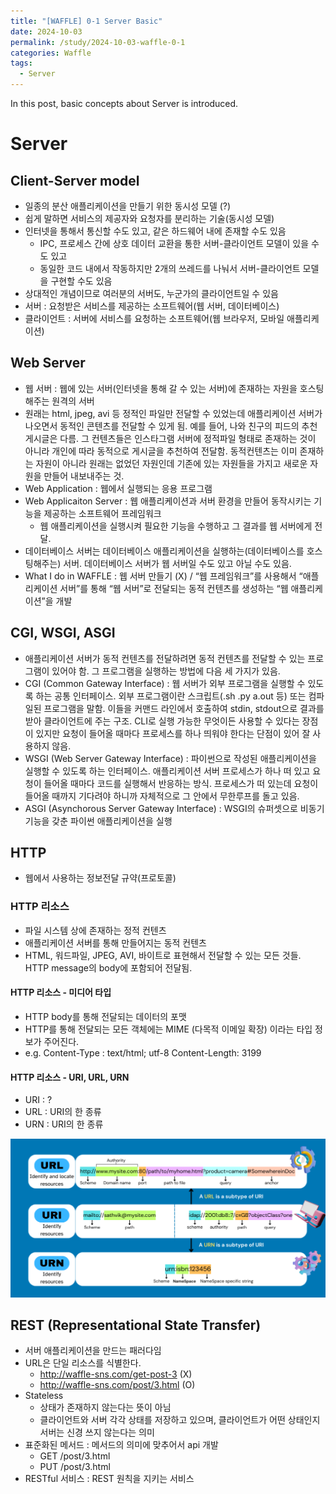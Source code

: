 ```yaml
---
title: "[WAFFLE] 0-1 Server Basic"
date: 2024-10-03
permalink: /study/2024-10-03-waffle-0-1
categories: Waffle
tags:
  - Server
---
```


In this post, basic concepts about Server is introduced. 

# Server
## Client-Server model
- 일종의 분산 애플리케이션을 만들기 위한 동시성 모델 (?)
- 쉽게 말하면 서비스의 제공자와 요청자를 분리하는 기술(동시성 모델)
- 인터넷을 통해서 통신할 수도 있고, 같은 하드웨어 내에 존재할 수도 있음
	- IPC, 프로세스 간에 상호 데이터 교환을 통한 서버-클라이언트 모델이 있을 수도 있고
	- 동일한 코드 내에서 작동하지만 2개의 쓰레드를 나눠서 서버-클라이언트 모델을 구현할 수도 있음
- 상대적인 개념이므로 여러분의 서버도, 누군가의 클라이언트일 수 있음
- 서버 : 요청받은 서비스를 제공하는 소프트웨어(웹 서버, 데이터베이스)
- 클라이언트 : 서버에 서비스를 요청하는 소프트웨어(웹 브라우저, 모바일 애플리케이션)

## Web Server
- 웹 서버 : 웹에 있는 서버(인터넷을 통해 갈 수 있는 서버)에 존재하는 자원을 호스팅해주는 원격의 서버
- 원래는 html, jpeg, avi 등 정적인 파일만 전달할 수 있었는데 애플리케이션 서버가 나오면서 동적인 콘텐츠를 전달할 수 있게 됨. 예를 들어, 나와 친구의 피드의 추천 게시글은 다름. 그 컨텐츠들은 인스타그램 서버에 정적파일 형태로 존재하는 것이 아니라 개인에 따라 동적으로 게시글을 추천하여 전달함. 동적컨텐츠는 이미 존재하는 자원이 아니라 원래는 없었던 자원인데 기존에 있는 자원들을 가지고 새로운 자원을 만들어 내보내주는 것.
- Web Application : 웹에서 실행되는 응용 프로그램
- Web Applicaiton Server : 웹 애플리케이션과 서버 환경을 만들어 동작시키는 기능을 제공하는 소프트웨어 프레임워크
  - 웹 애플리케이션을 실행시켜 필요한 기능을 수행하고 그 결과를 웹 서버에게 전달.
- 데이터베이스 서버는 데이터베이스 애플리케이션을 실행하는(데이터베이스를 호스팅해주는) 서버. 데이터베이스 서버가 웹 서버일 수도 있고 아닐 수도 있음. 
- What I do in WAFFLE : 웹 서버 만들기 (X) / “웹 프레임워크”를 사용해서 “애플리케이션 서버”를 통해 “웹 서버”로 전달되는 동적 컨텐츠를 생성하는 “웹 애플리케이션”을 개발

## CGI, WSGI, ASGI
- 애플리케이션 서버가 동적 컨텐츠를 전달하려면 동적 컨텐츠를 전달할 수 있는 프로그램이 있어야 함. 그 프로그램을 실행하는 방법에 다음 세 가지가 있음.
- CGI (Common Gateway Interface) : 웹 서버가 외부 프로그램을 실행할 수 있도록 하는 공통 인터페이스. 외부 프로그램이란 스크립트(.sh .py a.out 등) 또는 컴파일된 프로그램을 말함. 이들을 커맨드 라인에서 호출하여 stdin, stdout으로 결과를 받아 클라이언트에 주는 구조. CLI로 실행 가능한 무엇이든 사용할 수 있다는 장점이 있지만 요청이 들어올 때마다 프로세스를 하나 띄워야 한다는 단점이 있어 잘 사용하지 않음.
- WSGI (Web Server Gateway Interface) : 파이썬으로 작성된 애플리케이션을 실행할 수 있도록 하는 인터페이스. 애플리케이션 서버 프로세스가 하나 떠 있고 요청이 들어올 때마다 코드를 실행해서 반응하는 방식. 프로세스가 떠 있는데 요청이 들어올 때까지 기다려야 하니까 자체적으로 그 안에서 무한루프를 돌고 있음. 
- ASGI (Asynchorous Server Gateway Interface) : WSGI의 슈퍼셋으로 비동기 기능을 갖춘 파이썬 애플리케이션을 실행

## HTTP
- 웹에서 사용하는 정보전달 규약(프로토콜)
### HTTP 리소스
- 파일 시스템 상에 존재하는 정적 컨텐츠 
- 애플리케이션 서버를 통해 만들어지는 동적 컨텐츠
- HTML, 워드파일, JPEG, AVI, 바이트로 표현해서 전달할 수 있는 모든 것들. HTTP message의 body에 포함되어 전달됨.
#### HTTP 리소스 - 미디어 타입
- HTTP body를 통해 전달되는 데이터의 포맷
- HTTP를 통해 전달되는 모든 객체에는 MIME (다목적 이메일 확장) 이라는 타입 정보가 주어진다. 
- e.g.
  Content-Type : text/html; utf-8
  Content-Length: 3199
#### HTTP 리소스 - URI, URL, URN
- URI : ?
- URL : URI의 한 종류
- URN : URI의 한 종류

![uri](../..\images\2024-10-03-waffle-0-1\uri.png)

## REST (Representational State Transfer)
- 서버 애플리케이션을 만드는 패러다임
- URL은 단일 리소스를 식별한다.
  - http://waffle-sns.com/get-post-3 (X)
  - http://waffle-sns.com/post/3.html (O)
- Stateless 
  - 상태가 존재하지 않는다는 뜻이 아님
  - 클라이언트와 서버 각각 상태를 저장하고 있으며, 클라이언트가 어떤 상태인지 서버는 신경 쓰지 않는다는 의미
- 표준화된 메서드 : 메서드의 의미에 맞추어서 api 개발
  - GET /post/3.html
  - PUT /post/3.html
- RESTful 서비스 : REST 원칙을 지키는 서비스
